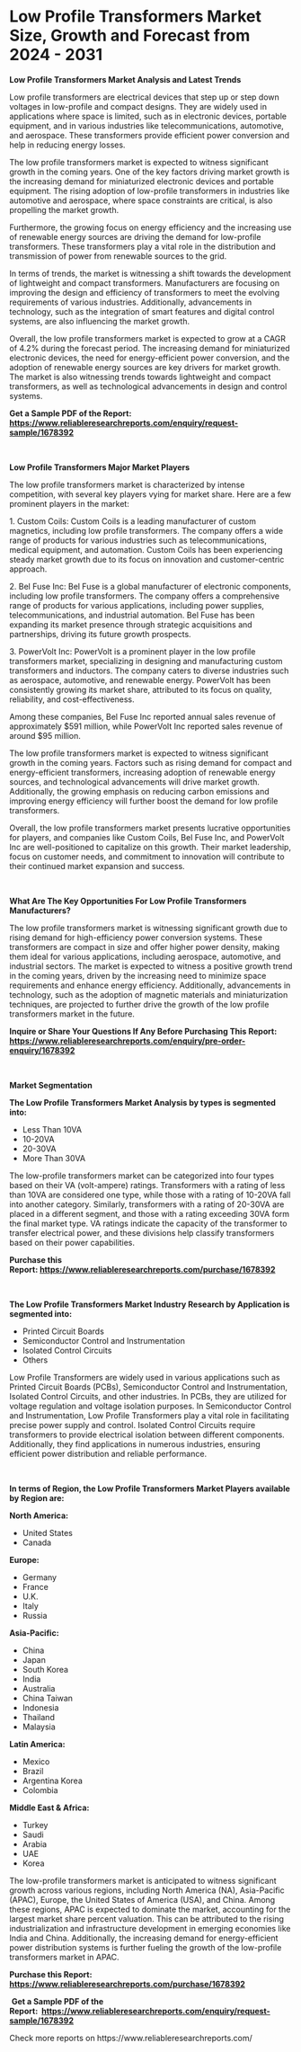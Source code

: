 <p><h1>Low Profile Transformers Market Size, Growth and Forecast from 2024 - 2031</h1></p><p><strong>Low Profile Transformers Market Analysis and Latest Trends</strong></p>
<p><p>Low profile transformers are electrical devices that step up or step down voltages in low-profile and compact designs. They are widely used in applications where space is limited, such as in electronic devices, portable equipment, and in various industries like telecommunications, automotive, and aerospace. These transformers provide efficient power conversion and help in reducing energy losses.</p><p>The low profile transformers market is expected to witness significant growth in the coming years. One of the key factors driving market growth is the increasing demand for miniaturized electronic devices and portable equipment. The rising adoption of low-profile transformers in industries like automotive and aerospace, where space constraints are critical, is also propelling the market growth.</p><p>Furthermore, the growing focus on energy efficiency and the increasing use of renewable energy sources are driving the demand for low-profile transformers. These transformers play a vital role in the distribution and transmission of power from renewable sources to the grid.</p><p>In terms of trends, the market is witnessing a shift towards the development of lightweight and compact transformers. Manufacturers are focusing on improving the design and efficiency of transformers to meet the evolving requirements of various industries. Additionally, advancements in technology, such as the integration of smart features and digital control systems, are also influencing the market growth.</p><p>Overall, the low profile transformers market is expected to grow at a CAGR of 4.2% during the forecast period. The increasing demand for miniaturized electronic devices, the need for energy-efficient power conversion, and the adoption of renewable energy sources are key drivers for market growth. The market is also witnessing trends towards lightweight and compact transformers, as well as technological advancements in design and control systems.</p></p>
<p><strong>Get a Sample PDF of the Report:&nbsp; <a href="https://www.reliableresearchreports.com/enquiry/request-sample/1678392">https://www.reliableresearchreports.com/enquiry/request-sample/1678392</a></strong></p>
<p>&nbsp;</p>
<p><strong>Low Profile Transformers Major Market Players</strong></p>
<p><p>The low profile transformers market is characterized by intense competition, with several key players vying for market share. Here are a few prominent players in the market:</p><p>1. Custom Coils: Custom Coils is a leading manufacturer of custom magnetics, including low profile transformers. The company offers a wide range of products for various industries such as telecommunications, medical equipment, and automation. Custom Coils has been experiencing steady market growth due to its focus on innovation and customer-centric approach.</p><p>2. Bel Fuse Inc: Bel Fuse is a global manufacturer of electronic components, including low profile transformers. The company offers a comprehensive range of products for various applications, including power supplies, telecommunications, and industrial automation. Bel Fuse has been expanding its market presence through strategic acquisitions and partnerships, driving its future growth prospects.</p><p>3. PowerVolt Inc: PowerVolt is a prominent player in the low profile transformers market, specializing in designing and manufacturing custom transformers and inductors. The company caters to diverse industries such as aerospace, automotive, and renewable energy. PowerVolt has been consistently growing its market share, attributed to its focus on quality, reliability, and cost-effectiveness.</p><p>Among these companies, Bel Fuse Inc reported annual sales revenue of approximately $591 million, while PowerVolt Inc reported sales revenue of around $95 million.</p><p>The low profile transformers market is expected to witness significant growth in the coming years. Factors such as rising demand for compact and energy-efficient transformers, increasing adoption of renewable energy sources, and technological advancements will drive market growth. Additionally, the growing emphasis on reducing carbon emissions and improving energy efficiency will further boost the demand for low profile transformers.</p><p>Overall, the low profile transformers market presents lucrative opportunities for players, and companies like Custom Coils, Bel Fuse Inc, and PowerVolt Inc are well-positioned to capitalize on this growth. Their market leadership, focus on customer needs, and commitment to innovation will contribute to their continued market expansion and success.</p></p>
<p>&nbsp;</p>
<p><strong>What Are The Key Opportunities For Low Profile Transformers Manufacturers?</strong></p>
<p><p>The low profile transformers market is witnessing significant growth due to rising demand for high-efficiency power conversion systems. These transformers are compact in size and offer higher power density, making them ideal for various applications, including aerospace, automotive, and industrial sectors. The market is expected to witness a positive growth trend in the coming years, driven by the increasing need to minimize space requirements and enhance energy efficiency. Additionally, advancements in technology, such as the adoption of magnetic materials and miniaturization techniques, are projected to further drive the growth of the low profile transformers market in the future.</p></p>
<p><strong>Inquire or Share Your Questions If Any Before Purchasing This Report: <a href="https://www.reliableresearchreports.com/enquiry/pre-order-enquiry/1678392">https://www.reliableresearchreports.com/enquiry/pre-order-enquiry/1678392</a></strong></p>
<p>&nbsp;</p>
<p><strong>Market Segmentation</strong></p>
<p><strong>The Low Profile Transformers Market Analysis by types is segmented into:</strong></p>
<p><ul><li>Less Than 10VA</li><li>10-20VA</li><li>20-30VA</li><li>More Than 30VA</li></ul></p>
<p><p>The low-profile transformers market can be categorized into four types based on their VA (volt-ampere) ratings. Transformers with a rating of less than 10VA are considered one type, while those with a rating of 10-20VA fall into another category. Similarly, transformers with a rating of 20-30VA are placed in a different segment, and those with a rating exceeding 30VA form the final market type. VA ratings indicate the capacity of the transformer to transfer electrical power, and these divisions help classify transformers based on their power capabilities.</p></p>
<p><strong>Purchase this Report:&nbsp;<a href="https://www.reliableresearchreports.com/purchase/1678392">https://www.reliableresearchreports.com/purchase/1678392</a></strong></p>
<p>&nbsp;</p>
<p><strong>The Low Profile Transformers Market Industry Research by Application is segmented into:</strong></p>
<p><ul><li>Printed Circuit Boards</li><li>Semiconductor Control and Instrumentation</li><li>Isolated Control Circuits</li><li>Others</li></ul></p>
<p><p>Low Profile Transformers are widely used in various applications such as Printed Circuit Boards (PCBs), Semiconductor Control and Instrumentation, Isolated Control Circuits, and other industries. In PCBs, they are utilized for voltage regulation and voltage isolation purposes. In Semiconductor Control and Instrumentation, Low Profile Transformers play a vital role in facilitating precise power supply and control. Isolated Control Circuits require transformers to provide electrical isolation between different components. Additionally, they find applications in numerous industries, ensuring efficient power distribution and reliable performance.</p></p>
<p>&nbsp;</p>
<p><strong>In terms of Region, the Low Profile Transformers Market Players available by Region are:</strong></p>
<p>
    <p> <strong> North America: </strong>
        <ul>
            <li>United States</li>
            <li>Canada</li>
        </ul>
        </p> 
    <p> <strong> Europe: </strong>
        <ul>
            <li>Germany</li>
            <li>France</li>
            <li>U.K.</li>
            <li>Italy</li>
            <li>Russia</li>
        </ul>
        </p> 
    <p> <strong> Asia-Pacific: </strong>
        <ul>
            <li>China</li>
            <li>Japan</li>
            <li>South Korea</li>
            <li>India</li>
            <li>Australia</li>
            <li>China Taiwan</li>
            <li>Indonesia</li>
            <li>Thailand</li>
            <li>Malaysia</li>
        </ul>
        </p> 
    <p> <strong> Latin America: </strong>
        <ul>
            <li>Mexico</li>
            <li>Brazil</li>
            <li>Argentina Korea</li>
            <li>Colombia</li>
        </ul>
        </p> 
    <p> <strong> Middle East & Africa: </strong>
        <ul>
            <li>Turkey</li>
            <li>Saudi</li>
            <li>Arabia</li>
            <li>UAE</li>
            <li>Korea</li>
        </ul>
    </p>
    </p>
<p><p>The low-profile transformers market is anticipated to witness significant growth across various regions, including North America (NA), Asia-Pacific (APAC), Europe, the United States of America (USA), and China. Among these regions, APAC is expected to dominate the market, accounting for the largest market share percent valuation. This can be attributed to the rising industrialization and infrastructure development in emerging economies like India and China. Additionally, the increasing demand for energy-efficient power distribution systems is further fueling the growth of the low-profile transformers market in APAC.</p></p>
<p><strong>Purchase this Report: <a href="https://www.reliableresearchreports.com/purchase/1678392">https://www.reliableresearchreports.com/purchase/1678392</a></strong></p>
<p>&nbsp;<strong>Get a Sample PDF of the Report:&nbsp;&nbsp;<a href="https://www.reliableresearchreports.com/enquiry/request-sample/1678392">https://www.reliableresearchreports.com/enquiry/request-sample/1678392</a></strong></p>
<p><strong></strong></p>
<p>Check more reports on https://www.reliableresearchreports.com/</p>